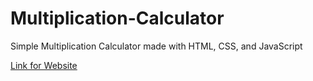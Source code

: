 # Multiplication-Calculator
Simple Multiplication Calculator made with HTML, CSS, and JavaScript

[Link for Website](https://destinyw.github.io/Multiplication-Calculator/)
